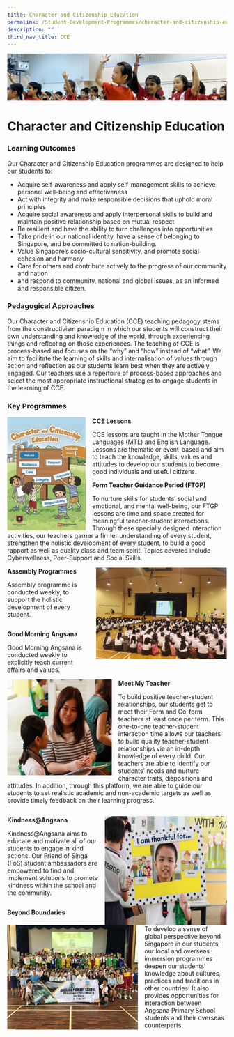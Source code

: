 ```yaml
---
title: Character and Citizenship Education
permalink: /Student-Development-Programmes/character-and-citizenship-education/
description: ""
third_nav_title: CCE
---
```

![](/images/School%20Development%20Programmes.jpg)

Character and Citizenship Education
===================================

### Learning Outcomes

Our Character and Citizenship Education programmes are designed to help our students to:

*   Acquire self-awareness and apply self-management skills to achieve personal well-being and effectiveness
*   Act with integrity and make responsible decisions that uphold moral principles
*   Acquire social awareness and apply interpersonal skills to build and maintain positive relationship based on mutual respect
*   Be resilient and have the ability to turn challenges into opportunities
*   Take pride in our national identity, have a sense of belonging to Singapore, and be committed to nation-building.
*   Value Singapore’s socio-cultural sensitivity, and promote social cohesion and harmony
*   Care for others and contribute actively to the progress of our community and nation
*   and respond to community, national and global issues, as an informed and responsible citizen.

### Pedagogical Approaches

Our Character and Citizenship Education (CCE) teaching pedagogy stems from the constructivism paradigm in which our students will construct their own understanding and knowledge of the world, through experiencing things and reflecting on those experiences. The teaching of CCE is process-based and focuses on the “why” and “how” instead of “what”. We aim to facilitate the learning of skills and internalisation of values through action and reflection as our students learn best when they are actively engaged. Our teachers use a repertoire of process-based approaches and select the most appropriate instructional strategies to engage students in the learning of CCE.

### Key Programmes

<img src="/images/CCE1.jpeg" style="width:180px;height:260px;margin-right:15px;" align = "left">

<b> CCE Lessons </b>

CCE lessons are taught in the Mother Tongue Languages (MTL) and English Language. Lessons are thematic or event-based and aim to teach the knowledge, skills, values and attitudes to develop our students to become good individuals and useful citizens.

<b> Form Teacher Guidance Period (FTGP) </b>

To nurture skills for students’ social and emotional, and mental well-being, our FTGP lessons are time and space created for meaningful teacher-student interactions. Through these specially designed interaction activities, our teachers garner a firmer understanding of every student, strengthen the holistic development of every student, to build a good rapport as well as quality class and team spirit. Topics covered include Cyberwellness, Peer-Support and Social Skills.


<img src="/images/CCE2.jpeg" style="width:300px;height:210px;margin-left:15px;" align = "right">

<b>Assembly Programmes</b>

Assembly programme is conducted weekly, to support the holistic development of every student.

```

```

<b>Good Morning Angsana</b>

Good Morning Angsana is conducted weekly to explicitly teach current affairs and values.


<img src="/images/CCE3.jpeg" style="width:240px;height:220px;margin-right:15px;" align = "left">

<b>Meet My Teacher</b>

To build positive teacher-student relationships, our students get to meet their Form and Co-form teachers at least once per term. This one-to-one teacher-student interaction time allows our teachers to build quality teacher-student relationships via an in-depth knowledge of every child. Our teachers are able to identify our students’ needs and nurture character traits, dispositions and attitudes. In addition, through this platform, we are able to guide our students to set realistic academic and non-academic targets as well as provide timely feedback on their learning progress.

```

```

<img src="/images/CCE4.jpeg" style="width:280px;height:250px;margin-left:15px;" align = "right">

<b>Kindness@Angsana</b>

Kindness@Angsana aims to educate and motivate all of our students to engage in kind actions. Our Friend of Singa (FoS) student ambassadors are empowered to find and implement solutions to promote kindness within the school and the community.

```

```

<img src="/images/CCE5.jpeg" style="width:300px;height:240px;margin-right:15px;" align = "left">

<b>Beyond Boundaries</b>

To develop a sense of global perspective beyond Singapore in our students, our local and overseas immersion programmes deepen our students’ knowledge about cultures, practices and traditions in other countries. It also provides opportunities for interaction between Angsana Primary School students and their overseas counterparts.